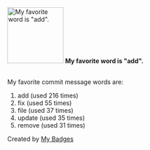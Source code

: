 <img src="https://my-badges.github.io/my-badges/favorite-word.png" alt="My favorite word is &quot;add&quot;." title="My favorite word is &quot;add&quot;." width="128">
<strong>My favorite word is &quot;add&quot;.</strong>
<br><br>

My favorite commit message words are:

1. add (used 216 times)
2. fix (used 55 times)
3. file (used 37 times)
4. update (used 35 times)
5. remove (used 31 times)


Created by <a href="https://github.com/my-badges/my-badges">My Badges</a>